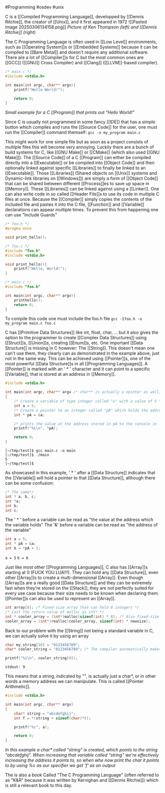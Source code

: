 #Programming #osdev #unix 

C is a [[Compiled Programming Language]], developped by [[Dennis Ritchie]], the creator of [[Unix]], and it first appeared in 1972
![[Pasted image 20250306134158.png]] 
_Picture of Ken Thompson (left) and [[Dennis Ritchie]] (right)_

The C Programming Language is often used in [[Low Level]] environments, such as [[Operating System]]s or [[Embedded Systems]] because it can be compiled to [[Bare Metal]] and doesn't require any additional software. 
There are a lot of [[Compiler]]s for C but the most common ones are [[GCC]] ([[GNU]] Cross Compiler) and [[Clang]] ([[LLVM]]-based compiler).

```C 
/* main.c */
#include <stdio.h>

int main(int argc, char** argv){
	printf("Hello World!");

	return 0;
}
```
_Small example for a C [[Program]] that prints out "Hello World!"_

Since C is usually not programmed in some fancy [[IDE]] that has a simple button which compiles and runs the [[Source Code]] for the user, one must run the [[Compiler]] command themself:
`gcc -o my_program main.c`

This might work for one simple file but as soon as a project consists of multiple files this will become very annoying. 
Luckily there are a bunch of build systems for C, like [[GNU Make]] or [[CMake]] (which also used [[GNU Make]]).
The [[Source Code]] of a C [[Program]] can either be compiled directly into a [[Executable]] or be compiled into [[Object Code]] and then optionally linked against specific [[Libraries]] to finally be linked to an [[Executable]].
Those [[Libraries]] (Shared objects on [[Unix]] systems and Dynamic-link libraries on [[Windows]]) are simply a form of [[Object Code]] that can be shared between different [[Process]]es to save up space in [[Memory]]. These [[Libraries]] can be linked against using a [[Linker]].
One can also write code in so called [[Header File]]s to use its code in multiple C files at once. Because the [[Compiler]] simply copies the contents of the included file and pastes it into the C file, [[Function]] and [[Variable]] declarations can appear multiple times. To prevent this from happening one can use "Include Guards"

```C
/* foo.h */
#pragma once

void print_hello();
```

```C
/* foo.c */
#include "foo.h"
#include <stdio.h>

void print_hello(){
	printf("Hello, World!");
} 
```

```C
/* main.c */
#include "foo.h"

int main(int argc, char** argv){
	printhello();
	return 0;
}
```

To compile this code one must include the foo.h file
`gcc -Ifoo.h -o my_program main.c foo.c`

C has [[Primitive Data Structures]] like int, float, char, ... but it also gives the option to the programmer to create [[Complex Data Structures]] using [[Struct]]s, [[Union]]s, creating [[Enum]]s, etc.
One important [[Data Structure]] is missing in C however: The [[String]]. This doesn't mean one can't use them, they clearly can as demonstrated in the example above, just not in the same way.
This can be achieved using [[Pointer]]s, one of the most powerful [[Data Structure]]s in all [[Programming Languages]]. 
A [[Pointer]] is marked with an ' * ' character and it can point to a specific [[Variable]], that is stored at an address in [[Memory]].

```C
#include <stdio.h>

int main(int argc, char** argv /* char** is actually a opinter as well, in this case it points to the beginning of an array of char* (strings) */)
{
	/* Create a variable of type integer called "a" with a value of 5 */
	int a = 5;
	/* Create a pointer to an integer called "pA" which holds the address of a as its value */
	int * pA = &a;

	/* prints the value at the address stored in pA to the console in form of an integer (followed by a newline character) */
	printf("%i\n", *pA);

	return 0;
}
```

``` 
[~/tmp/test]$ gcc main.c -o main      
[~/tmp/test]$ ./main
5
[~/tmp/test]$ 
```

As showcased in this example, ' * ' after a [[Data Structure]] indicates that the [[Variable]] will hold a pointer to that [[Data Structure]], although there can be some confusion:
```C
/* The same*/
int * a, b, c;
int *a;
int b;
int c;
```

The ' * ' before a variable can be read as "the value at the address which the variable holds"
The '&' before a variable can be read as "the address of the variable" 

```C
int a = 5;
int * pA = &a;
int b = *pA + 1;
```
`a = 5`
`b = 6`

Just like most other [[Programming Languages]], C also has [[Array]]s starting at 0 (FUCK YOU LUA!!!). They can hold any [[Data Structure]], even other [[Array]]s to create a multi-dimensional [[Array]]. Even though [[Array]]s are a really good [[Data Structure]] and they can be extremely fast when they're stored on the [[Stack]], they are not perfectly suited for every use case because their size needs to be known when declaring them. [[Pointer]]s can also be used to represent an [[Array]].
```C
int array[8]; /* Fixed-size array that can hold 8 integers */
/* Cast the return value of malloc as int* */
int * cooler_array = (int*)malloc(sizeof(int) * 8); /* Also fixed-size array that holds 8 integers BUT it can be reallocated */
cooler_array = (int*)realloc(cooler_array, sizeof(int) * newsize);
```

Back to our problem with the [[String]] not being a standard variable in C, we can actually solve it by using an array
```C
char my_string[10] = "0123456789";
char* cooler_string = "0123456789"; /* The compiler automatically makes space for our array contents */

printf("%i\n", cooler_string[9]);
```
`stdout: 9`

This means that a string, indicated by "", is actually just a char*, or in other words a memory address we can manipulate. This is called [[Pointer Arithmetic]].

```C
#include <stdio.h>

int main(int argc, char** argv)
{
	char* string = "abcdefghij";
	int f = *(string + sizeof(char)*5);

	printf("%c", a);

	return 0;
}
```
_In this example a char* called "string" is created, which points to the string "abcdefghij". When increasing that variable called "string" we're effectively increasing the address it points to, so when whe now print the char it points to by using %c as our specifier we get 'f' as an output_


The is also a book Called "The C Programming Language" (often referred to as "K&R" because it was written by Kernighan and [[Dennis Ritchie]]) which is still a relevant book to this day.


